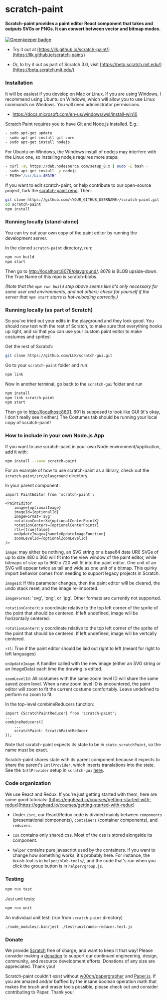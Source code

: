 # scratch-paint
#### Scratch-paint provides a paint editor React component that takes and outputs SVGs or PNGs. It can convert between vector and bitmap modes.

[![Greenkeeper badge](https://badges.greenkeeper.io/LLK/scratch-paint.svg)](https://greenkeeper.io/)
- Try it out at [https://llk.github.io/scratch-paint/](https://llk.github.io/scratch-paint/)

- Or, to try it out as part of Scratch 3.0, visit [https://beta.scratch.mit.edu/](https://beta.scratch.mit.edu/)

### Installation
It will be easiest if you develop on Mac or Linux. If you are using Windows, I recommend using Ubuntu on Windows, which will allow you to use Linux commands on Windows. You will need administrator permissions.

- https://docs.microsoft.com/en-us/windows/wsl/install-win10

Scratch Paint requires you to have Git and Node.js installed. E.g.:
```bash
- sudo apt-get update
- sudo apt-get install git-core
- sudo apt-get install nodejs
```

For Ubuntu on Windows, the Windows install of nodejs may interfere with the Linux one, so installing nodejs requires more steps:
```bash
- curl -sL https://deb.nodesource.com/setup_8.x | sudo -E bash -
- sudo apt-get install -y nodejs
- PATH="/usr/bin:$PATH"
```

If you want to edit scratch-paint, or help contribute to our open-source project, fork the [scratch-paint repo](https://github.com/LLK/scratch-paint). Then:
```bash
git clone https://github.com/<YOUR_GITHUB_USERNAME>/scratch-paint.git
cd scratch-paint
npm install
```

### Running locally (stand-alone)
You can try out your own copy of the paint editor by running the development server.

In the cloned `scratch-paint` directory, run:
```bash
npm run build
npm start
```

Then go to [http://localhost:8078/playground/](http://localhost:8078/playground/). 8078 is BLOB upside-down. The True Name of this repo is scratch-blobs.

*(Note that the `npm run build` step above seems like it's only necessary for some user and environments, and not others; check for yourself if the server that `npm start` starts is hot-reloading correctly.)*

### Running locally (as part of Scratch)
So you've tried out your edits in the playground and they look good. You should now test with the rest of Scratch, to make sure that everything hooks up right, and so that you can use your custom paint editor to make costumes and sprites!

Get the rest of Scratch:
```bash
git clone https://github.com/LLK/scratch-gui.git
```
Go to your `scratch-paint` folder and run:
```bash
npm link
```

Now in another terminal, go back to the `scratch-gui` folder and run
```bash
npm install
npm link scratch-paint
npm start
```
Then go to [http://localhost:8601](http://localhost:8601). 601 is supposed to look like GUI (it's okay, I don't really see it either.) The Costumes tab should be running your local copy of scratch-paint!

### How to include in your own Node.js App
If you want to use scratch-paint in your own Node environment/application, add it with:
```bash
npm install --save scratch-paint
```

For an example of how to use scratch-paint as a library, check out the `scratch-paint/src/playground` directory.

In your parent component:
```
import PaintEditor from 'scratch-paint';
...
<PaintEditor
    image={optionalImage}
    imageId={optionalId}
    imageFormat='svg'
    rotationCenterX={optionalCenterPointX}
    rotationCenterY={optionalCenterPointY}
    rtl={true|false}
    onUpdateImage={handleUpdateImageFunction}
    zoomLevelId={optionalZoomLevelId}
/>
```

`image`: may either be nothing, an SVG string or a base64 data URI)
SVGs of up to size 480 x 360 will fit into the view window of the paint editor, while bitmaps of size up to 960 x 720 will fit into the paint editor. One unit of an SVG will appear twice as tall and wide as one unit of a bitmap. This quirky import behavior comes from needing to support legacy projects in Scratch.

`imageId`: If this parameter changes, then the paint editor will be cleared, the undo stack reset, and the image re-imported.

`imageFormat`: 'svg', 'png', or 'jpg'. Other formats are currently not supported.

`rotationCenterX`: x coordinate relative to the top left corner of the sprite of the point that should be centered. If left undefined, image will be horizontally centered.

`rotationCenterY`: y coordinate relative to the top left corner of the sprite of the point that should be centered. If left undefined, image will be vertcally centered.

`rtl`: True if the paint editor should be laid out right to left (meant for right to left languages)

`onUpdateImage`: A handler called with the new image (either an SVG string or an ImageData) each time the drawing is edited.

`zoomLevelId`: All costumes with the same zoom level ID will share the same saved zoom level. When a new zoom level ID is encountered, the paint editor will zoom to fit the current costume comfortably. Leave undefined to perform no zoom to fit.


In the top-level combineReducers function:
```
import {ScratchPaintReducer} from 'scratch-paint';
...
combineReducers({
	...
    scratchPaint: ScratchPaintReducer
});
```
Note that scratch-paint expects its state to be in `state.scratchPaint`, so the name must be exact.

Scratch-paint shares state with its parent component because it expects to share the parent's `IntlProvider`, which inserts translations into the state. See the `IntlProvider` setup in `scratch-gui` [here](https://github.com/LLK/scratch-gui/blob/f017ed72201bf63334dced161441ef6f154b1c74/src/lib/app-state-hoc.jsx).

### Code organization
We use React and Redux. If you're just getting started with them, here are some good tutorials:
[https://egghead.io/courses/getting-started-with-redux](https://egghead.io/courses/getting-started-with-redux)

- Under `/src`, our React/Redux code is divided mainly between `components` (presentational components), `containers` (container components), and `reducers`.

- `css` contains only shared css. Most of the css is stored alongside its component.

- `helper` contains pure javascript used by the containers. If you want to change how something works, it's probably here. For instance, the brush tool is in `helper/blob-tools/`, and the code that's run when you click the group button is in `helper/group.js`.

### Testing
```bash
npm run test
```

Just unit tests:
```bash
npm run unit
```

An individual unit test: (run from `scratch-paint` directory)
```bash
./node_modules/.bin/jest ./test/unit/undo-reducer.test.js
```

### Donate
We provide [Scratch](https://scratch.mit.edu) free of charge, and want to keep it that way! Please consider making a [donation](https://secure.donationpay.org/scratchfoundation/) to support our continued engineering, design, community, and resource development efforts. Donations of any size are appreciated. Thank you!

Scratch-paint couldn't exist without [w00dn/papergrapher](https://github.com/w00dn/papergrapher) and [Paper.js](https://github.com/paperjs/paper.js). If you are amazed and/or baffled by the insane boolean operation math that makes the brush and eraser tools possible, please check out and consider contributing to Paper. Thank you!
